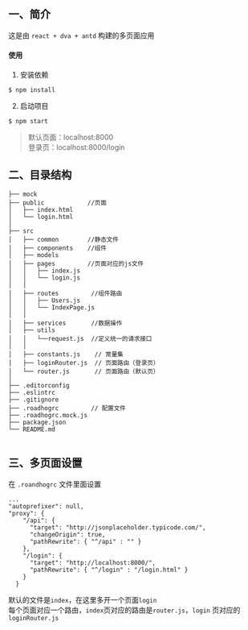 ## 一、简介
这是由 `react + dva + antd` 构建的多页面应用

#### 使用

1. 安装依赖
```
$ npm install  
```

2. 启动项目

```
$ npm start
```

> 默认页面：localhost:8000   
> 登录页：localhost:8000/login



## 二、目录结构


```
├── mock 
├── public            //页面
│   ├── index.html
│   └── login.html
│
├── src 
│   ├── common        //静态文件
│   ├── components    //组件
│   ├── models      
│   ├── pages         //页面对应的js文件
│   │   ├── index.js
│   │   └── login.js
│   │ 
│   ├── routes         //组件路由
│   │   ├── Users.js
│   │   └── IndexPage.js
│   │ 
│   ├── services       //数据操作
│   ├── utils       
│   │   └──request.js  //定义统一的请求接口
│   │
│   ├── constants.js    // 常量集
│   ├── loginRouter.js  // 页面路由（登录页）
│   └── router.js       // 页面路由（默认页） 
│
├── .editorconfig
├── .eslintrc
├── .gitignore
├── .roadhogrc         // 配置文件
├── .roadhogrc.mock.js
├── package.json         
└── README.md


```


## 三、多页面设置

在 `.roandhogrc` 文件里面设置
```
...
"autoprefixer": null,
"proxy": {
    "/api": {
      "target": "http://jsonplaceholder.typicode.com/",
      "changeOrigin": true,
      "pathRewrite": { "^/api" : "" }
    },
    "/login": { 
      "target": "http://localhost:8000/",
      "pathRewrite": { "^/login" : "/login.html" }
    }
  }
```
默认的文件是`index`，在这里多开一个页面`login`   
每个页面对应一个路由，`index`页对应的路由是`router.js`，`login` 页对应的 `loginRouter.js`






